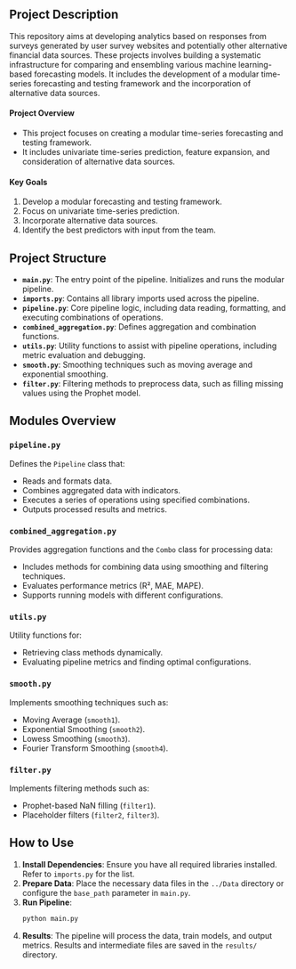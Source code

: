 ## Project Description

This repository aims at developing analytics based on responses from surveys generated by user survey websites and potentially other alternative financial data sources. These projects involves building a systematic infrastructure for comparing and ensembling various machine learning-based forecasting models. It includes the development of a modular time-series forecasting and testing framework and the incorporation of alternative data sources.


#### Project Overview
- This project focuses on creating a modular time-series forecasting and testing framework.
- It includes univariate time-series prediction, feature expansion, and consideration of alternative data sources.

#### Key Goals
1. Develop a modular forecasting and testing framework.
2. Focus on univariate time-series prediction.
3. Incorporate alternative data sources.
4. Identify the best predictors with input from the team.


## Project Structure

- **`main.py`**: The entry point of the pipeline. Initializes and runs the modular pipeline.
- **`imports.py`**: Contains all library imports used across the pipeline.
- **`pipeline.py`**: Core pipeline logic, including data reading, formatting, and executing combinations of operations.
- **`combined_aggregation.py`**: Defines aggregation and combination functions.
- **`utils.py`**: Utility functions to assist with pipeline operations, including metric evaluation and debugging.
- **`smooth.py`**: Smoothing techniques such as moving average and exponential smoothing.
- **`filter.py`**: Filtering methods to preprocess data, such as filling missing values using the Prophet model.

## Modules Overview

### `pipeline.py`
Defines the `Pipeline` class that:
- Reads and formats data.
- Combines aggregated data with indicators.
- Executes a series of operations using specified combinations.
- Outputs processed results and metrics.

### `combined_aggregation.py`
Provides aggregation functions and the `Combo` class for processing data:
- Includes methods for combining data using smoothing and filtering techniques.
- Evaluates performance metrics (R², MAE, MAPE).
- Supports running models with different configurations.

### `utils.py`
Utility functions for:
- Retrieving class methods dynamically.
- Evaluating pipeline metrics and finding optimal configurations.

### `smooth.py`
Implements smoothing techniques such as:
- Moving Average (`smooth1`).
- Exponential Smoothing (`smooth2`).
- Lowess Smoothing (`smooth3`).
- Fourier Transform Smoothing (`smooth4`).

### `filter.py`
Implements filtering methods such as:
- Prophet-based NaN filling (`filter1`).
- Placeholder filters (`filter2`, `filter3`).

## How to Use

1. **Install Dependencies**: Ensure you have all required libraries installed. Refer to `imports.py` for the list.
2. **Prepare Data**: Place the necessary data files in the `../Data` directory or configure the `base_path` parameter in `main.py`.
3. **Run Pipeline**:
   ```bash
   python main.py
   ```
4. **Results**: The pipeline will process the data, train models, and output metrics. Results and intermediate files are saved in the `results/` directory.


